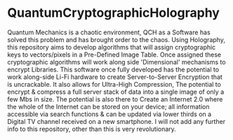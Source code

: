# QuantumCryptographicHolography
Quantum Mechanics is a chaotic environment, QCH as a Software has solved this problem and has brought order to the chaos. Using Holography, this repository aims to develop algorithms that will assign cryptographic keys to vectors/pixels in a Pre-Defined Image Table. Once assigned these cryptographic algorithms will work along side 'Dimensional' mechanisms to encrypt Libraries. This software once fully developed has the potential to work along-side Li-Fi hardware to create Server-to-Server Encryption that is uncrackable. It also allows for Ultra-High Compression, The potential to encrypt &amp; compress a full server stack of data into a single image of only a few Mbs in size. The potential is also there to Create an Internet 2.0 where the whole of the Internet can be stored on your device; all information accessible via search functions &amp; can be updated via lower thirds on a Digital TV channel received on a new smartphone. I will not add any further info to this repository, other than this is very revolutionary.
